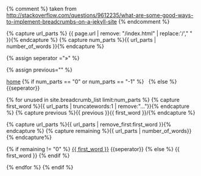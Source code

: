 {% comment %}
taken from
http://stackoverflow.com/questions/9612235/what-are-some-good-ways-to-implement-breadcrumbs-on-a-jekyll-site
{% endcomment %}

{% capture url_parts %} {{ page.url | remove: "/index.html" | replace:'/'," " }}{% endcapture %}
{% capture num_parts %}{{ url_parts | number_of_words }}{% endcapture %}

{% assign seperator ="&#187;" %}

{% assign previous="" %}
<div class = "breadcrumbs">
  <a href="{{site.baseurl}}">home</a>
 {% if num_parts == "0" or num_parts == "-1" %}
  &nbsp;
 {% else %}
  {{seperator}}

  {% for unused in site.breadcrumb_list limit:num_parts %}
   {% capture first_word %}{{ url_parts | truncatewords:1 | remove:"..."}}{% endcapture %}
  {% capture previous %}{{ previous }}{{ first_word }}/{% endcapture %}

  {% capture url_parts %}{{ url_parts | remove_first:first_word }}{% endcapture %}
  {% capture remaining %}{{ url_parts | number_of_words}}{% endcapture%}

   

   {% if remaining != "0" %}
     <a href="{{site.baseurl}}{{previous}}">{{ first_word }}</a> {{seperator}}
   {% else %}
     {{ first_word }}
   {% endif  %}


  {% endfor %}
 {% endif %}
</div>
